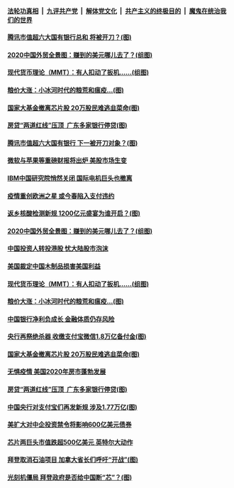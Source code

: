 

####  [法轮功真相](../../../../basic/blob/master/README.md?t=01260331) &nbsp;|&nbsp; [九评共产党](../../../../9ping.md/blob/master/README.md?t=01260331) &nbsp;|&nbsp; [解体党文化](../../../../jtdwh.md/blob/master/README.md?t=01260331)  &nbsp;|&nbsp; [共产主义的终极目的](../../../../gczydzjmd.md/blob/master/README.md?t=01260331) &nbsp;|&nbsp; [魔鬼在统治我们的世界](../../../../mgztzwmdsj.md/blob/master/README.md?t=01260331) 

#### [腾讯市值超六大国有银行总和 将被开刀？(图)](../pages/p5/960316.md?t=01260331) 

#### [2020中国外贸全景图：赚到的美元哪儿去了？(组图)](../pages/p5/960231.md?t=01260331) 

#### [现代货币理论（MMT）：有人扣动了扳机……(组图)](../pages/p5/960236.md?t=01260331) 

#### [粮价大涨：小冰河时代的粮荒和瘟疫…(图)](../pages/p5/960243.md?t=01260331) 

#### [国家大基金撤离芯片股 20万股民难逃韭菜命(图)](../pages/p5/960206.md?t=01260331) 

#### [房贷“两道红线”压顶&nbsp; 广东多家银行停贷(图)](../pages/p5/960160.md?t=01260331) 

#### [腾讯市值超六大国有银行 下一被开刀对象？(图)](../pages/p5/960316.md?t=01260331) 

#### [微软与苹果等重磅财报将出炉 美股市场生变](../pages/p5/960313.md?t=01260331) 

#### [IBM中国研究院悄然关闭 国际电机巨头也撤离](../pages/p5/960305.md?t=01260331) 

#### [疫情重创欧洲之星 或今春陷入支付违约](../pages/p5/960303.md?t=01260331) 

#### [返乡核酸检测新规 1200亿元盛宴为谁开启？(图)](../pages/p5/960267.md?t=01260331) 

#### [2020中国外贸全景图：赚到的美元哪儿去了？(组图)](../pages/p5/960231.md?t=01260331) 

#### [中国投资人转投港股 忧大陆股市泡沫](../pages/p5/960255.md?t=01260331) 

#### [美国裁定中国木制品损害美国利益](../pages/p5/960253.md?t=01260331) 

#### [现代货币理论（MMT）：有人扣动了扳机……(组图)](../pages/p5/960236.md?t=01260331) 

#### [粮价大涨：小冰河时代的粮荒和瘟疫…(图)](../pages/p5/960243.md?t=01260331) 

#### [中国银行净利负成长 金融体质仍存风险](../pages/p5/960209.md?t=01260331) 

#### [央行再祭绝杀器 收缴支付宝微信1.8万亿备付金(图)](../pages/p5/960207.md?t=01260331) 

#### [国家大基金撤离芯片股 20万股民难逃韭菜命(图)](../pages/p5/960206.md?t=01260331) 

#### [无惧疫情 美国2020年房市蓬勃发展](../pages/p5/960183.md?t=01260331) 

#### [房贷“两道红线”压顶&nbsp; 广东多家银行停贷(图)](../pages/p5/960160.md?t=01260331) 

#### [中国央行对支付宝们再发新规 涉及1.77万亿(图)](../pages/p5/960135.md?t=01260331) 

#### [美扩大对中企投资禁令将影响600亿美元债券](../pages/p5/960138.md?t=01260331) 

#### [芯片两巨头市值跌超500亿美元 英特尔大动作](../pages/p5/960118.md?t=01260331) 

#### [拜登取消石油项目 加拿大省长们呼吁“开战”(图)](../pages/p5/960105.md?t=01260331) 

#### [光刻机僵局 拜登政府是否给中国断“芯”？(图)](../pages/p5/960101.md?t=01260331) 

